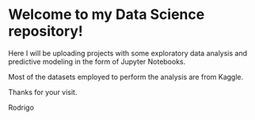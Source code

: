 # Welcome to my Data Science repository!

Here I will be uploading projects with some exploratory data analysis and predictive modeling in the form of Jupyter Notebooks.

Most of the datasets employed to perform the analysis are from Kaggle.

Thanks for your visit.

Rodrigo

 